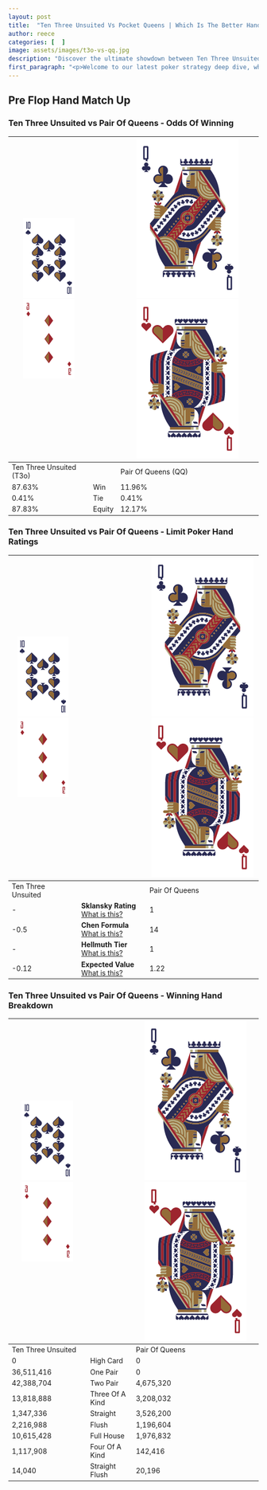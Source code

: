 ```yaml
---
layout: post
title:  "Ten Three Unsuited Vs Pocket Queens | Which Is The Better Hand In Poker? A Complete Guide"
author: reece
categories: [  ]
image: assets/images/t3o-vs-qq.jpg
description: "Discover the ultimate showdown between Ten Three Unsuited and Pair Of Queens in poker! Uncover the odds, strategies, and scenarios where one hand triumphs over the other. Get ready to up your poker game with this thrilling analysis."
first_paragraph: "<p>Welcome to our latest poker strategy deep dive, where we're pitting two distinct hands against each other in a high-stakes showdown: Ten Three Unsuited vs Pair Of Queens.</p><p>In the dynamic world of poker, every decision counts, and knowing which hand holds the upper hand is key to your success at the table.</p><p>In this article, we'll dissect these two hands, explore the scenarios where one dominates the other, and equip you with the knowledge to make strategic choices that can tip the odds in your favor.</p><p>Get ready to unravel the intriguing dynamics of these poker hands and elevate your game to new heights.</p>"
---
```




[comment]: # (sp0)

## Pre Flop Hand Match Up

<div class="table hand-ratings" markdown="1"> 



### Ten Three Unsuited vs Pair Of Queens - Odds Of Winning


    
| ![image info](assets/images/hand1/T.png) ![image info](assets/images/hand1/3o.png) |  | ![image info](assets/images/hand2/Q.png) ![image info](assets/images/hand2/Qo.png) |
| -------- | -------- | -------- |
| Ten Three Unsuited (T3o) |  | Pair Of Queens (QQ) |
| 87.63% | Win | 11.96% |
| 0.41% | Tie | 0.41% |
| 87.83% | Equity | 12.17% |




[comment]: # (sp1)



### Ten Three Unsuited vs Pair Of Queens - Limit Poker Hand Ratings


    
| ![image info](assets/images/hand1/T.png) ![image info](assets/images/hand1/3o.png) |  | ![image info](assets/images/hand2/Q.png) ![image info](assets/images/hand2/Qo.png) |
| -------- | -------- | -------- |
| Ten Three Unsuited |  | Pair Of Queens |
| - | **Sklansky Rating** [What is this?](/sklansky-rating-explained) | 1 |
| -0.5 | **Chen Formula** [What is this?](/chen-formula-explained) | 14 |
| - | **Hellmuth Tier** [What is this?](/Hellmuth-tier-explained) | 1 |
| -0.12 | **Expected Value** [What is this?](/expected-value-explained) | 1.22 |




[comment]: # (sp2)



### Ten Three Unsuited vs Pair Of Queens - Winning Hand Breakdown


    
| ![image info](assets/images/hand1/T.png) ![image info](assets/images/hand1/3o.png) |  | ![image info](assets/images/hand2/Q.png) ![image info](assets/images/hand2/Qo.png) |
| -------- | -------- | -------- |
| Ten Three Unsuited |  | Pair Of Queens |
| 0 | High Card | 0 |
| 36,511,416 | One Pair | 0 |
| 42,388,704 | Two Pair | 4,675,320 |
| 13,818,888 | Three Of A Kind | 3,208,032 |
| 1,347,336 | Straight | 3,526,200 |
| 2,216,988 | Flush | 1,196,604 |
| 10,615,428 | Full House | 1,976,832 |
| 1,117,908 | Four Of A Kind | 142,416 |
| 14,040 | Straight Flush | 20,196 |




[comment]: # (sp3)



</div>

[comment]: # (sp4)



[comment]: # (sp5)

